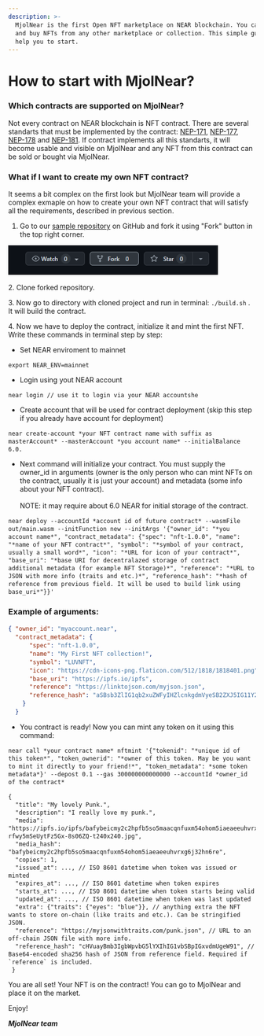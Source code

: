 ```yaml
---
description: >-
  MjolNear is the first Open NFT marketplace on NEAR blockchain. You can sell
  and buy NFTs from any other marketplace or collection. This simple guide will
  help you to start.
---
```


# How to start with MjolNear?

### Which contracts are supported on MjolNear?

Not every contract on NEAR blockchain is NFT contract. There are several standarts that must be implemented by the contract: [NEP-171](https://nomicon.io/Standards/NonFungibleToken/Core), [NEP-177](https://nomicon.io/Standards/NonFungibleToken/Metadata), [NEP-178](https://nomicon.io/Standards/NonFungibleToken/ApprovalManagement) and  [NEP-181](https://nomicon.io/Standards/NonFungibleToken/Enumeration). If contract implements all this standarts, it will become usable and visible on MjolNear and any NFT from this contract can be sold or bought via MjolNear.

### What if I want to create my own NFT contract?

It seems a bit complex on the first look but MjolNear team will provide a complex exmaple on how to create your own NFT contract that will satisfy all the requirements, described in previous section.

1. Go to our [sample repository](https://github.com/MjolNear/simple-nft-contract) on GitHub and fork it using "Fork" button in the top right corner.

![](.gitbook/assets/image.png)

2\. Clone forked repository.

3\. Now go to directory with cloned project and run in terminal: `./build.sh` . It will build the contract.

4\. Now we have to deploy the contract, initialize it and mint the first NFT. Write these commands in terminal step by step:

* Set NEAR enviroment to mainnet

```shell
export NEAR_ENV=mainnet
```

* Login using yout NEAR account

```shell
near login // use it to login via your NEAR accountshe
```

* Create account that will be used for contract deployment (skip this step if you already have account for deployment)

```shell
near create-account *your NFT contract name with suffix as masterAccount* --masterAccount *you account name* --initialBalance 6.0.
```

* Next command will initialize your contract. You must supply the owner\_id in arguments (owner is the only person who can mint NFTs on the contract, usually it is just your account) and metadata (some info about your NFT contract). \
  \
  NOTE: it may require about 6.0 NEAR for initial storage of the contract.

```shell
near deploy --accountId *account id of future contract* --wasmFile out/main.wasm --initFunction new --initArgs '{"owner_id": "*you account name*", "contract_metadata": {"spec": "nft-1.0.0", "name": "*name of your NFT contract*", "symbol": "*symbol of your contract, usually a small word*", "icon": "*URL for icon of your contract*", "base_uri": "*base URI for decentralazed storage of contract additional metadata (for example NFT Storage)*", "reference": "*URL to JSON with more info (traits and etc.)*", "reference_hash": "*hash of reference from previous field. It will be used to build link using base_uri*"}}'
```

### Example of arguments:
```json
{ "owner_id": "myaccount.near", 
  "contract_metadata": { 
      "spec": "nft-1.0.0", 
      "name": "My First NFT collection!", 
      "symbol": "LUVNFT",
      "icon": "https://cdn-icons-png.flaticon.com/512/1818/1818401.png", 
      "base_uri": "https://ipfs.io/ipfs", 
      "reference": "https://linktojson.com/myjson.json", 
      "reference_hash": "aSBsb3ZlIG1qb2xuZWFyIHZlcnkgdmVyeSB2ZXJ5IG11Y2ghISE=" 
    }
  }
```

* You contract is ready! Now you can mint any token on it using this command:

```shell
near call *your contract name* nftmint '{"tokenid": "*unique id of this token*", "token_ownerid": "*owner of this token. May be you want to mint it directly to your friend!*", "token_metadata": *some token metadata*}' --depost 0.1 --gas 300000000000000 --accountId *owner_id of the contract*
```

```
{ 
  "title": "My lovely Punk.", 
  "description": "I really love my punk.", 
  "media": "https://ipfs.io/ipfs/bafybeicmy2c2hpfb5so5maacqnfuxm54ohom5iaeaeeuhvrxg6j32hn6re/avatars-rfwy5mSeUytFz5Gx-8s06ZQ-t240x240.jpg", 
  "media_hash": "bafybeicmy2c2hpfb5so5maacqnfuxm54ohom5iaeaeeuhvrxg6j32hn6re", 
  "copies": 1, 
  "issued_at": ..., // ISO 8601 datetime when token was issued or minted
  "expires_at": ..., // ISO 8601 datetime when token expires
  "starts_at": ..., // ISO 8601 datetime when token starts being valid
  "updated_at": ..., // ISO 8601 datetime when token was last updated
  "extra": {"traits": {"eyes": "blue"}}, // anything extra the NFT wants to store on-chain (like traits and etc.). Can be stringified JSON.
  "reference": "https://myjsonwithtraits.com/punk.json", // URL to an off-chain JSON file with more info.
  "reference_hash": "cHVuayBmb3IgbWpvbG5lYXIhIG1vbSBpIGxvdmUgeW91", // Base64-encoded sha256 hash of JSON from reference field. Required if `reference` is included.
 }
```

You are all set! Your NFT is on the contract! You can go to MjolNear and place it on the market.

Enjoy!

_**MjolNear team**_



